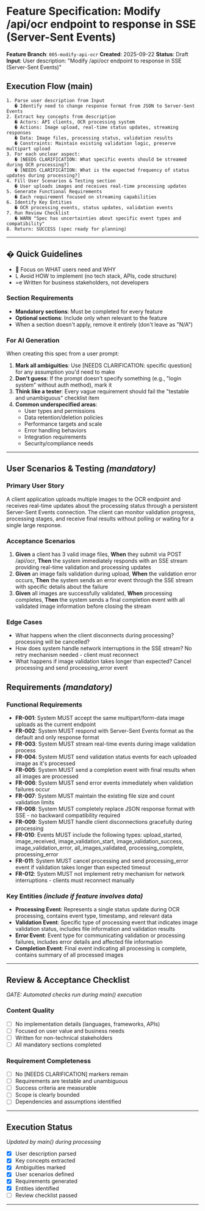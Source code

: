 # Feature Specification: Modify /api/ocr endpoint to response in SSE (Server-Sent Events)

**Feature Branch**: `005-modify-api-ocr`
**Created**: 2025-09-22
**Status**: Draft
**Input**: User description: "Modify /api/ocr endpoint to response in SSE (Server-Sent Events)"

## Execution Flow (main)
```
1. Parse user description from Input
   � Identify need to change response format from JSON to Server-Sent Events
2. Extract key concepts from description
   � Actors: API clients, OCR processing system
   � Actions: Image upload, real-time status updates, streaming responses
   � Data: Image files, processing status, validation results
   � Constraints: Maintain existing validation logic, preserve multipart upload
3. For each unclear aspect:
   � [NEEDS CLARIFICATION: What specific events should be streamed during OCR processing?]
   � [NEEDS CLARIFICATION: What is the expected frequency of status updates during processing?]
4. Fill User Scenarios & Testing section
   � User uploads images and receives real-time processing updates
5. Generate Functional Requirements
   � Each requirement focused on streaming capabilities
6. Identify Key Entities
   � OCR processing events, status updates, validation events
7. Run Review Checklist
   � WARN "Spec has uncertainties about specific event types and compatibility"
8. Return: SUCCESS (spec ready for planning)
```

---

## � Quick Guidelines
-  Focus on WHAT users need and WHY
- L Avoid HOW to implement (no tech stack, APIs, code structure)
- =e Written for business stakeholders, not developers

### Section Requirements
- **Mandatory sections**: Must be completed for every feature
- **Optional sections**: Include only when relevant to the feature
- When a section doesn't apply, remove it entirely (don't leave as "N/A")

### For AI Generation
When creating this spec from a user prompt:
1. **Mark all ambiguities**: Use [NEEDS CLARIFICATION: specific question] for any assumption you'd need to make
2. **Don't guess**: If the prompt doesn't specify something (e.g., "login system" without auth method), mark it
3. **Think like a tester**: Every vague requirement should fail the "testable and unambiguous" checklist item
4. **Common underspecified areas**:
   - User types and permissions
   - Data retention/deletion policies
   - Performance targets and scale
   - Error handling behaviors
   - Integration requirements
   - Security/compliance needs

---

## User Scenarios & Testing *(mandatory)*

### Primary User Story
A client application uploads multiple images to the OCR endpoint and receives real-time updates about the processing status through a persistent Server-Sent Events connection. The client can monitor validation progress, processing stages, and receive final results without polling or waiting for a single large response.

### Acceptance Scenarios
1. **Given** a client has 3 valid image files, **When** they submit via POST /api/ocr, **Then** the system immediately responds with an SSE stream providing real-time validation and processing updates
2. **Given** an image fails validation during upload, **When** the validation error occurs, **Then** the system sends an error event through the SSE stream with specific details about the failure
3. **Given** all images are successfully validated, **When** processing completes, **Then** the system sends a final completion event with all validated image information before closing the stream

### Edge Cases
- What happens when the client disconnects during processing?  processing will be cancelled?
- How does system handle network interruptions in the SSE stream? No retry mechanism needed - client must reconnect
- What happens if image validation takes longer than expected? Cancel processing and send processing_error event

## Requirements *(mandatory)*

### Functional Requirements
- **FR-001**: System MUST accept the same multipart/form-data image uploads as the current endpoint
- **FR-002**: System MUST respond with Server-Sent Events format as the default and only response format
- **FR-003**: System MUST stream real-time events during image validation process
- **FR-004**: System MUST send validation status events for each uploaded image as it's processed
- **FR-005**: System MUST send a completion event with final results when all images are processed
- **FR-006**: System MUST send error events immediately when validation failures occur
- **FR-007**: System MUST maintain the existing file size and count validation limits
- **FR-008**: System MUST completely replace JSON response format with SSE - no backward compatibility required
- **FR-009**: System MUST handle client disconnections gracefully during processing
- **FR-010**: Events MUST include the following types: upload_started, image_received, image_validation_start, image_validation_success, image_validation_error, all_images_validated, processing_complete, processing_error
- **FR-011**: System MUST cancel processing and send processing_error event if validation takes longer than expected timeout
- **FR-012**: System MUST not implement retry mechanism for network interruptions - clients must reconnect manually

### Key Entities *(include if feature involves data)*
- **Processing Event**: Represents a single status update during OCR processing, contains event type, timestamp, and relevant data
- **Validation Event**: Specific type of processing event that indicates image validation status, includes file information and validation results
- **Error Event**: Event type for communicating validation or processing failures, includes error details and affected file information
- **Completion Event**: Final event indicating all processing is complete, contains summary of all processed images

---

## Review & Acceptance Checklist
*GATE: Automated checks run during main() execution*

### Content Quality
- [ ] No implementation details (languages, frameworks, APIs)
- [ ] Focused on user value and business needs
- [ ] Written for non-technical stakeholders
- [ ] All mandatory sections completed

### Requirement Completeness
- [ ] No [NEEDS CLARIFICATION] markers remain
- [ ] Requirements are testable and unambiguous
- [ ] Success criteria are measurable
- [ ] Scope is clearly bounded
- [ ] Dependencies and assumptions identified

---

## Execution Status
*Updated by main() during processing*

- [x] User description parsed
- [x] Key concepts extracted
- [x] Ambiguities marked
- [x] User scenarios defined
- [x] Requirements generated
- [x] Entities identified
- [ ] Review checklist passed

---